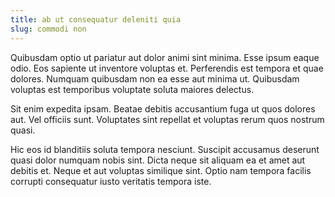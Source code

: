 ```yaml
---
title: ab ut consequatur deleniti quia
slug: commodi non
---
```


Quibusdam optio ut pariatur aut dolor animi sint minima. Esse ipsum eaque odio. Eos sapiente ut inventore voluptas et. Perferendis est tempora et quae dolores. Numquam quibusdam non ea esse aut minima ut. Quibusdam voluptas est temporibus voluptate soluta maiores delectus.

Sit enim expedita ipsam. Beatae debitis accusantium fuga ut quos dolores aut. Vel officiis sunt. Voluptates sint repellat et voluptas rerum quos nostrum quasi.

Hic eos id blanditiis soluta tempora nesciunt. Suscipit accusamus deserunt quasi dolor numquam nobis sint. Dicta neque sit aliquam ea et amet aut debitis et. Neque et aut voluptas similique sint. Optio nam tempora facilis corrupti consequatur iusto veritatis tempora iste.

